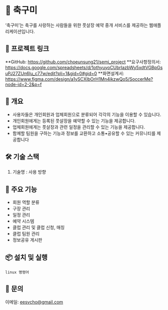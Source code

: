# 📘 축구미
‘축구미’는 축구를 사랑하는 사람들을 위한 풋살장 예약 중개 서비스를 제공하는 웹애플리케이션입니다.

## 🔗 프로젝트 링크
**GitHub: https://github.com/choeunsung21/semi_project
**요구사항정의서: https://docs.google.com/spreadsheets/d/1othyuyoCUbrIazbWy5xdtVGBpGsuPJ27ZUn6Iu_c77w/edit?pli=1&gid=0#gid=0
**화면설계서: https://www.figma.com/design/a1ySCXIbOrH1Mn4ikzwQo5/SoccerMe?node-id=2-2&p=f

## 🧩 개요
- 사용자들은 개인회원과 업체회원으로 분류되어 각각의 기능을 이용할 수 있습니다.
- 개인회원에게는 등록된 풋살장을 예약할 수 있는 기능을 제공합니다.
- 업체회원에게는 풋살장과 관련 일정을 관리할 수 있는 기능을 제공합니다.
- 함께할 팀원을 구하는 기능과 정보를 교환하고 소통•공유할 수 있는 커뮤니티를 제공합니다

## 🛠 기술 스택
1. 기술명 : 사용 방향

## 🚀 주요 기능
- 회원 역할 분류
- 구장 관리
- 일정 관리
- 예약 시스템
- 클럽 관리 및 클럽 신청, 매칭
- 클럽 팀원 관리
- 정보공유 게시판

## 📦 설치 및 실행
```
linux 명령어
```
## 📧 문의
이메일: eesvcho@gmail.com
